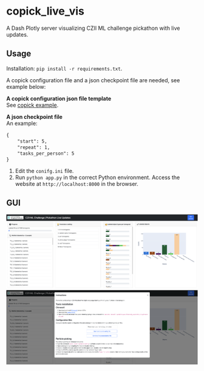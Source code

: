 # copick\_live\_vis
A Dash Plotly server visualizing CZII ML challenge pickathon with live updates.  


## Usage
Installation: `pip install -r requirements.txt`.   

A copick configuration file and a json checkpoint file are needed, see example below:

**A copick configuration json file template**  
See [copick example](https://github.com/uermel/copick).

**A json checkpoint file**     
An example:  
```
{  
    "start": 5,  
    "repeat": 1,  
    "tasks_per_person": 5  
}  
``` 

1. Edit the `conifg.ini` file.  
2. Run `python app.py` in the correct Python environment. Access the website at `http://localhost:8000` in the browser.

## GUI

![CZII copick live update](assets/gui-1.png)
![CZII copick live update](assets/gui-2.png)